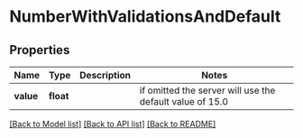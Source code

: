 # NumberWithValidationsAndDefault

## Properties
Name | Type | Description | Notes
------------ | ------------- | ------------- | -------------
**value** | **float** |  |  if omitted the server will use the default value of 15.0

[[Back to Model list]](../README.md#documentation-for-models) [[Back to API list]](../README.md#documentation-for-api-endpoints) [[Back to README]](../README.md)


